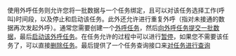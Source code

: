 使用外呼任务则允许您将一批数据与一个任务绑定，且可以对该任务选择工作(呼叫)时间段，以及停止和启动该任务。此外还允许进行重复外呼（指对未接通的数据再次发起外呼）。通常您需要创建一个[外呼任务](fc/createTask.md)，然后[向外呼任务提交一批数据](fc/putdata.md)，最后[启动该外呼任务](fc/runTask.md)。在任务允许的过程中可以进行[暂停](fc/pauseTask.md)，如果您不需要该任务了，可以直接[删除任务](fc/deleteTask.md)。最后提供了一个任务查询接口来[对任务进行查询](fc/queryTask.md)